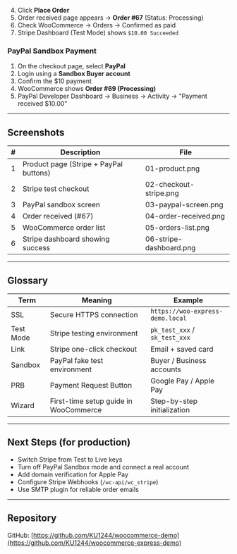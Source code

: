 
4. Click **Place Order**
5. Order received page appears → **Order #67** (Status: Processing)
6. Check WooCommerce → Orders → Confirmed as paid
7. Stripe Dashboard (Test Mode) shows `$10.00 Succeeded`

### PayPal Sandbox Payment

1. On the checkout page, select **PayPal**
2. Login using a **Sandbox Buyer account**
3. Confirm the $10 payment
4. WooCommerce shows **Order #69 (Processing)**
5. PayPal Developer Dashboard → Business → Activity → "Payment received $10.00"

---

## Screenshots

| # | Description | File |
|---|--------------|------|
| 1 | Product page (Stripe + PayPal buttons) | 01-product.png |
| 2 | Stripe test checkout | 02-checkout-stripe.png |
| 3 | PayPal sandbox screen | 03-paypal-screen.png |
| 4 | Order received (#67) | 04-order-received.png |
| 5 | WooCommerce order list | 05-orders-list.png |
| 6 | Stripe dashboard showing success | 06-stripe-dashboard.png |

---

## Glossary

| Term | Meaning | Example |
|------|----------|---------|
| SSL | Secure HTTPS connection | `https://woo-express-demo.local` |
| Test Mode | Stripe testing environment | `pk_test_xxx` / `sk_test_xxx` |
| Link | Stripe one-click checkout | Email + saved card |
| Sandbox | PayPal fake test environment | Buyer / Business accounts |
| PRB | Payment Request Button | Google Pay / Apple Pay |
| Wizard | First-time setup guide in WooCommerce | Step-by-step initialization |

---

## Next Steps (for production)

- Switch Stripe from Test to Live keys
- Turn off PayPal Sandbox mode and connect a real account
- Add domain verification for Apple Pay
- Configure Stripe Webhooks (`/wc-api/wc_stripe`)
- Use SMTP plugin for reliable order emails

---

## Repository

GitHub: [https://github.com/KU1244/woocommerce-demo](https://github.com/KU1244/woocommerce-express-demo)
